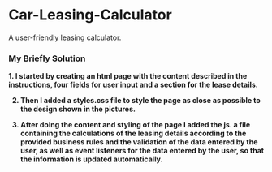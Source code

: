 # Car-Leasing-Calculator
A user-friendly leasing calculator.

### My Briefly Solution
<b> 
1. I started by creating an html page with the content described in the instructions, four fields for user input and a section for the lease details.
   
2. Then I added a styles.css file to style the page as close as possible to the design shown in the pictures.
  
3. After doing the content and styling of the page I added the js. a file containing the calculations of the leasing details according to the provided business rules and the validation of the data entered by the user, as well as event listeners for the data entered by the user, so that the information is updated automatically.
</b>

